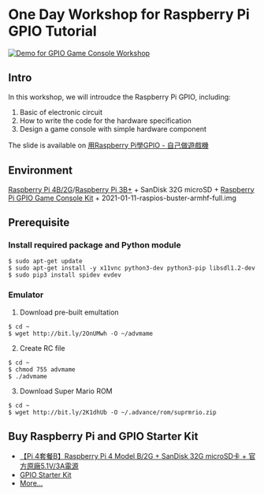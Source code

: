 # One Day Workshop for Raspberry Pi GPIO Tutorial

[![Demo for GPIO Game Console Workshop](http://i3.ytimg.com/vi/MudTVTIHFDY/maxresdefault.jpg)](https://www.youtube.com/watch?v=MudTVTIHFDY "Demo for GPIO Game Console Workshop")

## Intro
In this workshop, we will introudce the Raspberry Pi GPIO, including:
1. Basic of electronic circuit
2. How to write the code for the hardware specification
3. Design a game console with simple hardware component

The slide is available on [用Raspberry Pi學GPIO - 自己做遊戲機](https://www.slideshare.net/raspberrypi-tw/gpio-gameconsolestarterkit)


## Environment
[Raspberry Pi 4B/2G](https://www.raspberrypi.com.tw/28040/raspberry-pi-4-model-b/)/[Raspberry Pi 3B+](https://www.raspberrypi.com.tw/19429/57/) + SanDisk 32G microSD  + [Raspberry Pi GPIO Game Console Kit](https://www.raspberrypi.com.tw/2557/gpio-game-console-starter-kit/) + 2021-01-11-raspios-buster-armhf-full.img

## Prerequisite
### Install required package and Python module
```shell  
$ sudo apt-get update
$ sudo apt-get install -y x11vnc python3-dev python3-pip libsdl1.2-dev 
$ sudo pip3 install spidev evdev
```

### Emulator
1. Download pre-built emultation
```shell  
$ cd ~
$ wget http://bit.ly/2OnUMwh -O ~/advmame
```

2. Create RC file
```shell  
$ cd ~
$ chmod 755 advmame
$ ./advmame
```

3. Download Super Mario ROM
```shell  
$ cd ~
$ wget http://bit.ly/2K1dhUb -O ~/.advance/rom/suprmrio.zip
```

## Buy Raspberry Pi and GPIO Starter Kit
* [【Pi 4套餐B】Raspberry Pi 4 Model B/2G + SanDisk 32G microSD卡 + 官方原廠5.1V/3A電源](https://www.raspberrypi.com.tw/31200/pi4b-2g-microsd-power-supply/)
* [GPIO Starter Kit](https://www.raspberrypi.com.tw/2557/gpio-game-console-starter-kit/)
* [More...](https://www.raspberrypi.com.tw/purchase/)

